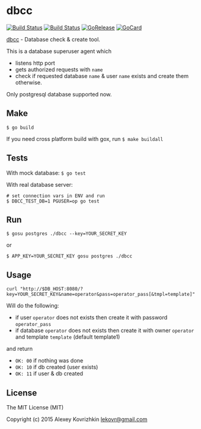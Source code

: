 dbcc
====

[![Build Status][1]][2]
[![Build Status][3]][4]
[![GoRelease][5]][6]
[![GoCard][7]][8]

[1]: https://travis-ci.org/LeKovr/dbcc.svg?branch=master
[2]: https://travis-ci.org/LeKovr/dbcc
[3]: https://drone.io/github.com/LeKovr/dbcc/status.png
[4]: https://drone.io/github.com/LeKovr/dbcc/latest
[5]: https://dn-gorelease.qbox.me/gorelease-download-blue.svg
[6]: http://gorelease.herokuapp.com/LeKovr/dbcc/master
[7]: https://goreportcard.com/badge/LeKovr/dbcc
[8]: https://goreportcard.com/report/github.com/LeKovr/dbcc

[dbcc](https://github.com/LeKovr/dbcc) - Database check & create tool.

This is a database superuser agent which 

* listens http port
* gets authorized requests with `name`
* check if requested database `name` & user `name` exists and create them otherwise.

Only postgresql database supported now.

Make
----

`$ go build`

If you need cross platform build with gox, run
`$ make buildall`

Tests
-----

With mock database:
`$ go test`

With real database server:
```
# set connection vars in ENV and run
$ DBCC_TEST_DB=1 PGUSER=op go test
```

Run
---

`$ gosu postgres ./dbcc --key=YOUR_SECRET_KEY`

or

`$ APP_KEY=YOUR_SECRET_KEY gosu postgres ./dbcc`

Usage
-----

`curl "http://$DB_HOST:8080/?key=YOUR_SECRET_KEY&name=operator&pass=operator_pass[&tmpl=template]"`

Will do the following:

* if user `operator` does not exists then create it with password `operator_pass`
* if database `operator` does not exists then create it with owner `operator` and template `template` (default template1)

and return

* `OK: 00` if nothing was done
* `OK: 10` if db created (user exists)
* `OK: 11` if user & db created

License
-------

The MIT License (MIT)

Copyright (c) 2015 Alexey Kovrizhkin lekovr@gmail.com

